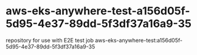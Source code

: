 # aws-eks-anywhere-test-a156d05f-5d95-4e37-89dd-5f3df37a16a9-35
repository for use with E2E test job aws-eks-anywhere-test:a156d05f-5d95-4e37-89dd-5f3df37a16a9-35
